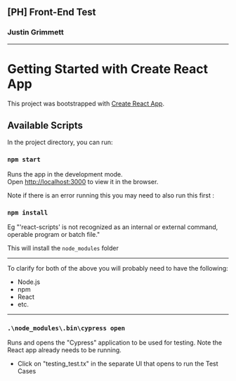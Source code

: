 ## [PH] Front-End Test
### Justin Grimmett

____________

# Getting Started with Create React App

This project was bootstrapped with [Create React App](https://github.com/facebook/create-react-app).

## Available Scripts

In the project directory, you can run:

### `npm start`

Runs the app in the development mode.\
Open [http://localhost:3000](http://localhost:3000) to view it in the browser.


Note if there is an error running this you may need to also run this first : 
### `npm install`
Eg "'react-scripts' is not recognized as an internal or external command, operable program or batch file."

This will install the `node_modules` folder

____________

To clarify for both of the above you will probably need to have the following:
- Node.js
- npm
- React
- etc.

____________

### `.\node_modules\.bin\cypress open`

Runs and opens the "Cypress" application to be used for testing.
Note the React app already needs to be running.
- Click on "testing_test.tx" in the separate UI that opens to run the Test Cases

